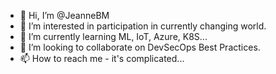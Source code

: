 - 👋 Hi, I’m @JeanneBM
- 👀 I’m interested in participation in currently changing world.
- 🌱 I’m currently learning ML, IoT, Azure, K8S...
- 💞️ I’m looking to collaborate on DevSecOps Best Practices.
- 📫 How to reach me - it's complicated...

<!---
JeanneBM/JeanneBM is a ✨ special ✨ repository because its `README.md` (this file) appears on your GitHub profile.
You can click the Preview link to take a look at your changes.
--->
